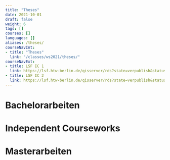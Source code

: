 ```yaml
---
title: "Theses"
date: 2021-10-01
draft: false
weight: 6
tags: []
courses: []
languages: []
aliases: /theses/
courseNavInt:
- title: "Theses"
  link: "/classes/ws2021/theses/"
courseNavExt:
- title: LSF IC 1
  link: https://lsf.htw-berlin.de/qisserver/rds?state=verpublish&status=init&vmfile=no&publishid=179670&moduleCall=webInfo&publishConfFile=webInfo&publishSubDir=veranstaltung
- title: LSF IC 2
  link: https://lsf.htw-berlin.de/qisserver/rds?state=verpublish&status=init&vmfile=no&publishid=179590&moduleCall=webInfo&publishConfFile=webInfo&publishSubDir=veranstaltung
---
```



# Bachelorarbeiten

# Independent Courseworks

# Masterarbeiten

